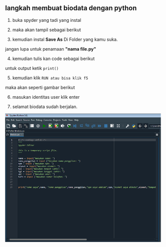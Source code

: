 ## langkah membuat biodata dengan python 
 
1. buka spyder yang tadi yang instal

2. maka akan tampil sebagai berikut

3. kemudian instal **Save As** Di Folder yang kamu suka.

  jangan lupa untuk penamaan **"nama file.py"**

4. kemudian tulis kan code sebagai berikut

  untuk output ketik `print()`

5. kemudian klik `RUN atau bisa klik f5`

  maka akan seperti gambar berikut
 
6. masukan identitas user klik enter

7. selamat biodata sudah berjalan.


![01.png](/gambar/01.png)
